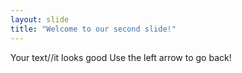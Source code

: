 ```yaml
---
layout: slide
title: "Welcome to our second slide!"
---
```

Your text//it looks good
Use the left arrow to go back!
